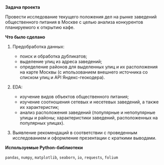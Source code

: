 
**Задача проекта**

Провести исследование текущего положения дел на рынке заведений общественного питания в Москве c целью анализа конкурентов планируемого к открытию кафе.

**Что было сделано**
1. Предобработка данных:
	* поиск и обработка дубликатов;
	* выделение улиц из адреса заведений;
	* определение районов для выделенных улиц и их расположения на карте Москвы (с ипользованием внешнего источника со списком улиц и API Яндекс-геокодера).
	
2. EDA:
	* изучение видов объектов общественного питания;
	* изучение соотношения сетевых и несетевых заведений, а также их характеристик;
	* анализ расположения заведений (популярные и непопулярные улицы и районы; характеристики заведений, расположенных на популярных улицах).
	
3. Выявление рекомендаций в соответствии с проведенным исследованием и оформление презентации с краткими выводами.

**Используемые Python-библиотеки**

`pandas`, `numpy`, `matplotlib`, `seaborn`, `io`, `requests`, `folium`
